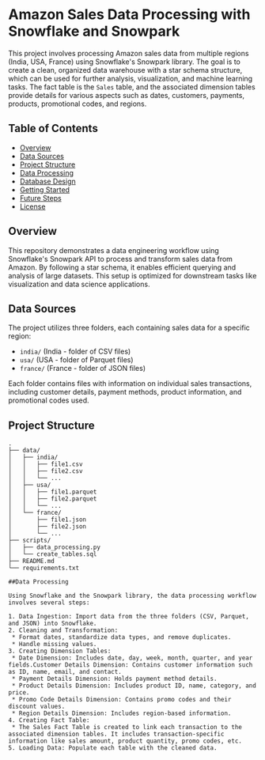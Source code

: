 # Amazon Sales Data Processing with Snowflake and Snowpark

This project involves processing Amazon sales data from multiple regions (India, USA, France) using Snowflake's Snowpark library. The goal is to create a clean, organized data warehouse with a star schema structure, which can be used for further analysis, visualization, and machine learning tasks. The fact table is the `Sales` table, and the associated dimension tables provide details for various aspects such as dates, customers, payments, products, promotional codes, and regions.

## Table of Contents

- [Overview](#overview)
- [Data Sources](#data-sources)
- [Project Structure](#project-structure)
- [Data Processing](#data-processing)
- [Database Design](#database-design)
- [Getting Started](#getting-started)
- [Future Steps](#future-steps)
- [License](#license)

## Overview

This repository demonstrates a data engineering workflow using Snowflake's Snowpark API to process and transform sales data from Amazon. By following a star schema, it enables efficient querying and analysis of large datasets. This setup is optimized for downstream tasks like visualization and data science applications.

## Data Sources

The project utilizes three folders, each containing sales data for a specific region:
- `india/` (India - folder of CSV files)
- `usa/` (USA - folder of Parquet files)
- `france/` (France - folder of JSON files)

Each folder contains files with information on individual sales transactions, including customer details, payment methods, product information, and promotional codes used.

## Project Structure

```plaintext
.
├── data/
│   ├── india/
│   │   ├── file1.csv
│   │   ├── file2.csv
│   │   └── ...
│   ├── usa/
│   │   ├── file1.parquet
│   │   ├── file2.parquet
│   │   └── ...
│   └── france/
│       ├── file1.json
│       ├── file2.json
│       └── ...
├── scripts/
│   ├── data_processing.py
│   └── create_tables.sql
├── README.md
└── requirements.txt

##Data Processing

Using Snowflake and the Snowpark library, the data processing workflow involves several steps:

1. Data Ingestion: Import data from the three folders (CSV, Parquet, and JSON) into Snowflake.
2. Cleaning and Transformation:
 * Format dates, standardize data types, and remove duplicates.
 * Handle missing values.
3. Creating Dimension Tables:
 * Date Dimension: Includes date, day, week, month, quarter, and year fields.Customer Details Dimension: Contains customer information such as ID, name, email, and contact.
 * Payment Details Dimension: Holds payment method details.
 * Product Details Dimension: Includes product ID, name, category, and price.
 * Promo Code Details Dimension: Contains promo codes and their discount values.
 * Region Details Dimension: Includes region-based information.
4. Creating Fact Table:
 * The Sales Fact Table is created to link each transaction to the associated dimension tables. It includes transaction-specific information like sales amount, product quantity, promo codes, etc.
5. Loading Data: Populate each table with the cleaned data.
